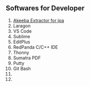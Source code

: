 ## Softwares for Developer
1. [Akeeba Extractor for jpa]([https://github.com/rajibdpi/Softwares/blob/main/SetupAkeebaExtractWizard.exe](https://github.com/rajibdpi/Softwares/raw/main/SetupAkeebaExtractWizard.exe))
2. Laragon
3. VS Code
4. Sublime
5. EditPlus
6. RedPanda C/C++ IDE
7. Thonny
8. Sumatra PDF
9. Putty
10. Git Bash
11. 
12. 
